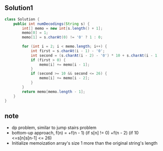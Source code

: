 ## Solution1
``` java
class Solution {
    public int numDecodings(String s) {
        int[] memo = new int[s.length() + 1];
        memo[0] = 1;
        memo[1] = s.charAt(0) != '0' ? 1 : 0;
        
        for (int i = 2; i < memo.length; i++) {
            int first = s.charAt(i - 1) - '0';
            int second = (s.charAt(i - 2) - '0') * 10 + s.charAt(i - 1) - '0';
            if (first > 0) {
                memo[i] += memo[i - 1];
            }
            if (second >= 10 && second <= 26) {
                memo[i] += memo[i - 2];
            }
        }
        return memo[memo.length - 1];
    }
}
```

## note
* dp problem, similar to jump stairs problem
* bottom-up approach, f(n) = +f(n - 1) (if s[n] != 0) +f(n - 2) (if 10 <=s[n]s[n-1] <= 26)
* Initialize memoization array's size 1 more than the original string's length
